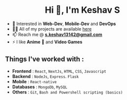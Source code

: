 <h1 align="center">Hi 👋, I'm Keshav S</h1>

- 🚀 Interested in **Web-Dev**, **Mobile-Dev** and **DevOps**
- 👨‍💻 All of my projects are available <a href="https://github.com/Keshav13142?tab=repositories"
    target="_blank">here</a>
- 📫 Reach me @ **s.keshav13142@gmail.com**
- ⚡ I like **Anime** 🤖 and **Video Games**

## Things I've worked with :

- **Frontend** : `React`, `NextJs`, `HTML`, `CSS`, `Javascript`
- **Backend**  : `NodeJs`, `Express`. `Flask`
- **Mobile** : `React-native`
- **Databases** : `MongoDb`, `MySQL`
- **Others** : `Git`, `Bash and Powershell scripting (basics)`

<!--- STATS --->
<div align='center'>
<br/>  
    
<!-- ![](https://github-profile-summary-cards.vercel.app/api/cards/profile-details?username=keshav13142&theme=github_dark) -->   
    
<!-- ![](https://github-readme-stats.vercel.app/api/top-langs/?username=keshav13142&layout=compact&theme=dark) -->    
</div>
